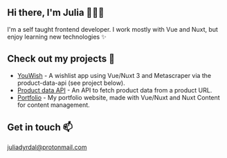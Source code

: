 ## Hi there, I'm Julia 👩🏻‍💻

I'm a self taught frontend developer. I work mostly with Vue and Nuxt, but enjoy learning new technologies ✨

## Check out my projects 🚀
- [YouWish](https://github.com/juliadyrdal/youwish-frontend) - A wishlist app using Vue/Nuxt 3 and Metascraper via the product-data-api (see project below). 
- [Product data API](https://github.com/juliadyrdal/product-data-api) - An API to fetch product data from a product URL.
- [Portfolio](https://github.com/juliadyrdal/portfolio-nuxt) - My portfolio website, made with Vue/Nuxt and Nuxt Content for content management.

## Get in touch 📫
[juliadyrdal@protonmail.com](mailto:juliadyrdal@protonmail.com)
